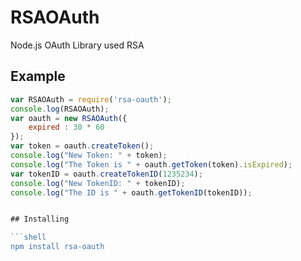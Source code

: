 # RSAOAuth

Node.js OAuth Library used RSA<br/>

## Example

```javascript
var RSAOAuth = require('rsa-oauth');
console.log(RSAOAuth);
var oauth = new RSAOAuth({
    expired : 30 * 60
});
var token = oauth.createToken();
console.log("New Token: " + token);
console.log("The Token is " + oauth.getToken(token).isExpired);
var tokenID = oauth.createTokenID(1235234);
console.log("New TokenID: " + tokenID);
console.log("The ID is " + oauth.getTokenID(tokenID));


## Installing

```shell
npm install rsa-oauth